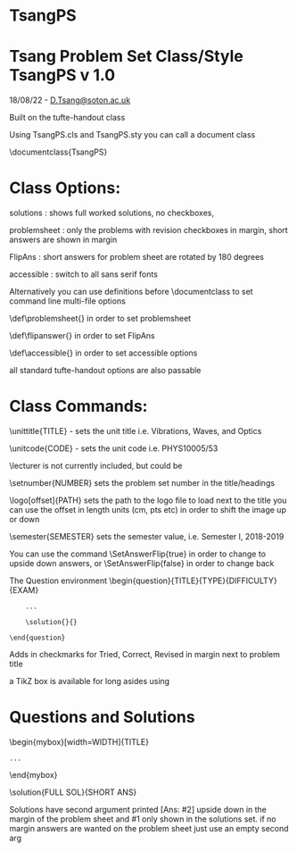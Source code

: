 # TsangPS

# Tsang Problem Set Class/Style TsangPS v 1.0
18/08/22 - D.Tsang@soton.ac.uk

Built on the tufte-handout class

Using TsangPS.cls and TsangPS.sty
you can call a document class

\documentclass{TsangPS}

# Class Options:

solutions : shows full worked solutions, no checkboxes,

problemsheet : only the problems with revision checkboxes in margin, short answers are  shown in margin

FlipAns : short answers for problem sheet are rotated by 180 degrees

accessible : switch to all sans serif fonts

Alternatively you can use definitions before \documentclass to set command line
multi-file options

\def\problemsheet{}  in order to set problemsheet

\def\flipanswer{} in order to set FlipAns

\def\accessible{} in order to set accessible options

all standard tufte-handout options are also passable



# Class Commands:

\unittitle{TITLE} - sets the unit title i.e. Vibrations, Waves, and Optics

\unitcode{CODE} - sets the unit code i.e. PHYS10005/53

\lecturer is not currently included, but could be

\setnumber{NUMBER} sets the problem set number in the title/headings

\logo[offset]{PATH} sets the path to the logo file to load next to the title
you can use the offset in length units (cm, pts etc) in order
to shift the image up or down 

\semester{SEMESTER} sets the semester value, i.e. Semester I, 2018-2019

 You can use the command \SetAnswerFlip{true} in order to change to 
 upside down answers, or \SetAnswerFlip{false} in order to change back

 The Question environment
        \begin{question}{TITLE}{TYPE}{DIFFICULTY}{EXAM}
	
		...
		
		\solution{}{}
		
	\end{question}
	
Adds in checkmarks for Tried, Correct, Revised in margin next to problem
 title


 a TikZ box is available for long asides using
 
 # Questions and Solutions
 
 \begin{mybox}[width=WIDTH]{TITLE}
 
    ...
    
 \end{mybox}

\solution{FULL SOL}{SHORT ANS}

 Solutions have second argument printed [Ans: #2] upside down in the 
 margin of the problem sheet
 and #1 only shown in the solutions set.
 if no margin answers are wanted on the problem sheet just use an empty second arg


